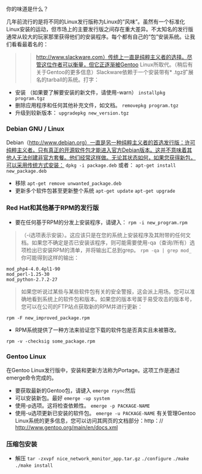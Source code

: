 你的味道是什么？

几年前流行的是将不同的Linux发行版称为Linux的“风味”。虽然有一个标准化Linux安装的运动，但市场上的主要发行版之间存在重大差异。不太知名的发行版通常从较大的玩家那里获得他们的安装程序。每个都有自己的“包”安装系统。让我们看看最着名的：



>>http://www.slackware.com）传统上一直是纯粹主义者的选择。尽管这位作者可以衡量，但它正逐渐被Gentoo Linux所取代。（稍后有关于Gentoo的更多信息）Slackware依赖于一个安装带有* .tgz扩展名的tarball的系统。打字：
- 安装 （如果要了解要安装的新文件，请使用-warn）
`installpkg program.tgz`
- 删除应用程序和任何其他补充文件，如文档。
`removepkg program.tgz`
- 升级到较新版本：
`upgradepkg new_version.tgz`

### Debian GNU / Linux

Debian（http://www.debian.org）一直是另一种纯粹主义者的首选发行版：许可纯粹主义者。只有真正的开源软件包才能进入官方Debian版本。这并不意味着其他人无法创建非官方套餐。他们经常这样做。无论其状态如何，如果您获得新包，可以采用传统方式安装：
`dpkg -i package.deb`
或者：
`apt-get install new_package.deb`
- 移除
`apt-get remove unwanted_package.deb`
- 更新多个软件包甚至更新整个系统
`apt-get update`
`apt-get upgrade`
### Red Hat和其他基于RPM的发行版

- 要在任何基于RPM的分发上安装程序，请键入：
`rpm -i new_program.rpm`
>（-i选项表示安装）。这应该只是在您的系统上安装程序及其附带的任何文档。如果您不确定是否已安装该程序，则可能需要使用-qa（查询/所有）选项检出已安装RPM的清单，并将输出汇总到grep。
`rpm -qa | grep mod_`
你可能得到这样的输出：
```
mod_php4-4.0.4pl1-90
mod_perl-1.25-30
mod_python-2.7.2-27
```
>如果您听说过某些与某些软件包有关的安全警报，这会派上用场。您可以准确地看到系统上的软件包和版本。如果您的版本号属于易受攻击的版本号，您可以在公司的FTP站点获取新的RPM并进行更新：

`rpm -F new_improved_package.rpm`
- RPM系统提供了一种方法来验证您下载的软件包是否真实且未被篡改。

`rpm -v -checksig some_package.rpm`


### Gentoo Linux

在Gentoo Linux发行版中，安装和更新方法称为Portage。这项工作是通过emerge命令完成的。

- 要获取最新的Gentoo包，请键入
`emerge rsync`然后
- 可以安装新包。最好
`emerge -up system`
- 使用-p选项。这将检查依赖性。
`emerge -p PACKAGE-NAME`
- 使用-u选项更新已安装的软件包。
`emerge -u PACKAGE-NAME`
有关管理Gentoo Linux系统的更多信息，您可以访问其网页的文档部分：http：// http://www.gentoo.org/main/en/docs.xml 

### 压缩包安装

- 解压
`tar -zxvpf nice_network_monitor_app.tar.gz`
`./configure`
`./make`
`./make install`

